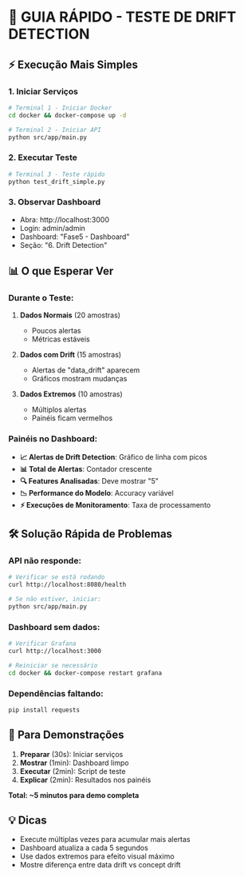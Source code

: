 # 🚀 GUIA RÁPIDO - TESTE DE DRIFT DETECTION

## ⚡ Execução Mais Simples

### 1. Iniciar Serviços
```bash
# Terminal 1 - Iniciar Docker
cd docker && docker-compose up -d

# Terminal 2 - Iniciar API
python src/app/main.py
```

### 2. Executar Teste
```bash
# Terminal 3 - Teste rápido
python test_drift_simple.py
```

### 3. Observar Dashboard
- Abra: http://localhost:3000
- Login: admin/admin
- Dashboard: "Fase5 - Dashboard"
- Seção: "6. Drift Detection"

## 📊 O que Esperar Ver

### Durante o Teste:

1. **Dados Normais** (20 amostras)
   - Poucos alertas
   - Métricas estáveis

2. **Dados com Drift** (15 amostras)
   - Alertas de "data_drift" aparecem
   - Gráficos mostram mudanças

3. **Dados Extremos** (10 amostras)
   - Múltiplos alertas
   - Painéis ficam vermelhos

### Painéis no Dashboard:

- **📈 Alertas de Drift Detection**: Gráfico de linha com picos
- **📊 Total de Alertas**: Contador crescente
- **🔍 Features Analisadas**: Deve mostrar "5"
- **📉 Performance do Modelo**: Accuracy variável
- **⚡ Execuções de Monitoramento**: Taxa de processamento

## 🛠️ Solução Rápida de Problemas

### API não responde:
```bash
# Verificar se está rodando
curl http://localhost:8080/health

# Se não estiver, iniciar:
python src/app/main.py
```

### Dashboard sem dados:
```bash
# Verificar Grafana
curl http://localhost:3000

# Reiniciar se necessário
cd docker && docker-compose restart grafana
```

### Dependências faltando:
```bash
pip install requests
```

## 🎯 Para Demonstrações

1. **Preparar** (30s): Iniciar serviços
2. **Mostrar** (1min): Dashboard limpo
3. **Executar** (2min): Script de teste
4. **Explicar** (2min): Resultados nos painéis

**Total: ~5 minutos para demo completa**

## 💡 Dicas

- Execute múltiplas vezes para acumular mais alertas
- Dashboard atualiza a cada 5 segundos
- Use dados extremos para efeito visual máximo
- Mostre diferença entre data drift vs concept drift

